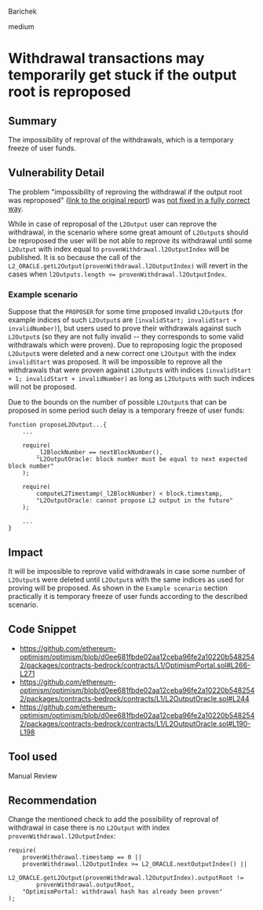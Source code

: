Barichek

medium

# Withdrawal transactions may temporarily get stuck if the output root is reproposed

## Summary

The impossibility of reproval of the withdrawals, which is a temporary freeze of user funds.

## Vulnerability Detail

The problem "impossibility of reproving the withdrawal if the output root was reproposed" ([link to the original report](https://github.com/sherlock-audit/2023-01-optimism-judging/issues/53)) was [not fixed in a fully correct way](https://github.com/ethereum-optimism/optimism/pull/4866/files#diff-db27494cd2a9e5b3dfecf8c9035186f2685e183db7ce4d3b81bfc838773914d6R196-R197).

While in case of reproposal of the `L2Output` user can reprove the withdrawal, in the scenario where some great amount of `L2Output`s should be reproposed the user will be not able to reprove its withdrawal until some `L2Output` with index equal to `provenWithdrawal.l2OutputIndex` will be published. It is so because the call of the `L2_ORACLE.getL2Output(provenWithdrawal.l2OutputIndex)` will revert in the cases when `l2Outputs.length <= provenWithdrawal.l2OutputIndex`.

### Example scenario

Suppose that the `PROPOSER` for some time proposed invalid `L2Output`s (for example indices of such `L2Output`s are `[invalidStart; invalidStart + invalidNumber)`), but users used to prove their withdrawals against such `L2Output`s (so they are not fully invalid -- they corresponds to some valid withdrawals which were proven). Due to reproposing logic the proposed `L2Output`s were deleted and a new correct one `L2Output` with the index `invalidStart` was proposed. It will be impossible to reprove all the withdrawals that were proven against `L2Output`s with indices `[invalidStart + 1; invalidStart + invalidNumber)` as long as `L2Output`s with such indices will not be proposed.

Due to the bounds on the number of possible `L2Output`s that can be proposed in some period such delay is a temporary freeze of user funds:

```solidity=
function proposeL2Output...{
    ...
    
    require(
        _l2BlockNumber == nextBlockNumber(),
        "L2OutputOracle: block number must be equal to next expected block number"
    );

    require(
        computeL2Timestamp(_l2BlockNumber) < block.timestamp,
        "L2OutputOracle: cannot propose L2 output in the future"
    );
    
    ...
}
```

## Impact

It will be impossible to reprove valid withdrawals in case some number of `L2Output`s were deleted until `L2Output`s with the same indices as used for proving will be proposed. As shown in the `Example scenario` section practically it is temporary freeze of user funds according to the described scenario.

## Code Snippet

- https://github.com/ethereum-optimism/optimism/blob/d0ee681fbde02aa12ceba96fe2a10220b5482542/packages/contracts-bedrock/contracts/L1/OptimismPortal.sol#L266-L271
- https://github.com/ethereum-optimism/optimism/blob/d0ee681fbde02aa12ceba96fe2a10220b5482542/packages/contracts-bedrock/contracts/L1/L2OutputOracle.sol#L244
- https://github.com/ethereum-optimism/optimism/blob/d0ee681fbde02aa12ceba96fe2a10220b5482542/packages/contracts-bedrock/contracts/L1/L2OutputOracle.sol#L190-L198

## Tool used

Manual Review

## Recommendation

Change the mentioned check to add the possibility of reproval of withdrawal in case there is no `L2Output` with index `provenWithdrawal.l2OutputIndex`:

```solidity=
require(
    provenWithdrawal.timestamp == 0 ||
    provenWithdrawal.l2OutputIndex >= L2_ORACLE.nextOutputIndex() ||
        L2_ORACLE.getL2Output(provenWithdrawal.l2OutputIndex).outputRoot !=
        provenWithdrawal.outputRoot,
    "OptimismPortal: withdrawal hash has already been proven"
);
```